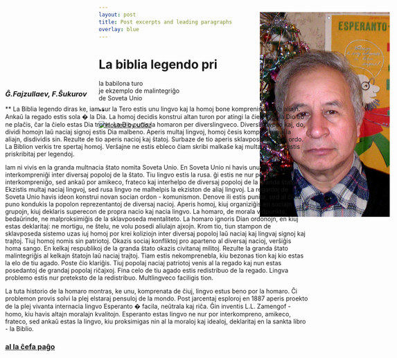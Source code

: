 ```yaml
---
layout: post
title: Post excerpts and leading paragraphs
overlay: blue
---
```


# La biblia legendo pri  
la babilona turo  
je ekzemplo de malintegriĝo  
de Soveta Unio

<div id="Layer3" style="position:absolute; 
left:600px; top:70px; width:324px; height:223px; z-index:3">

![Ĝamŝid Fajzullaev, ano de AET (2007)](gxamsxid.jpg)

</div>

<div id="Layer4" style="position:absolute; left:12px; top:240px; width:700px; 
height:1409px; z-index:4">

### *Ĝ.Fajzullaev, F.Ŝukurov*

** La Biblia legendo diras ke, iam sur la Tero estis unu lingvo kaj la
homoj bone komprenis unuj la aliajn. Ankaŭ la regado estis sola � la
Dia. La homoj decidis konstrui altan turon por atingi la ĉielon. Al la
Dio tio ne plaĉis, ĉar la ĉielo estas Dia trono. La Dio punis la homaron
per diverslingveco. Diverslingveco kaj, do, dividi homojn laŭ naciaj
signoj estis Dia malbeno. Aperis multaj lingvoj, homoj ĉesis kompreni
unuj la aliajn, disdividis sin. Rezulte de tio aperis nacioj kaj ŝtatoj.
Surbaze de tio aperis sklavposeda socia ordo. La Biblion verkis tre
spertaj homoj. Verŝajne ne estis ebleco ĉiam skribi malkaŝe kaj multaj
eventoj estis priskribitaj per legendoj.  
  
Iam ni vivis en la granda multnacia ŝtato nomita Soveta Unio. En Soveta
Unio ni havis unu lingvon por interkompreniĝi inter diversaj popoloj de
la ŝtato. Tiu lingvo estis la rusa. ĝi estis ne nur por interkompreniĝo,
sed ankaŭ por amikeco, frateco kaj interhelpo de diversaj popoloj de la
granda ŝtato. Ekzistis multaj naciaj lingvoj, sed rusa lingvo ne
malhelpis la ekziston de aliaj lingvoj. La regantoj de Soveta Unio havis
ideon konstrui novan socian ordon - komunismon. Denove ili estis punita,
sed al ĉi tiu puno kondukis la popolon reprezentantoj de diversaj
nacioj. Aperis homoj, kiuj organiziĝis en sociajn grupojn, kiuj deklaris
superecon de propra nacio kaj nacia lingvo. La homaro, de morala
vidpunkto, bedaŭrinde, ne malproksimiĝis de la sklavposeda mentaliteto.
La homaro ignoris Dian ordonojn, en kiuj estas deklaritaj: ne mortigu,
ne ŝtelu, ne volu posedi aliulajn ajxojn. Krom tio, tiun stampon de
sklavposeda sistemo uzas iuj homoj por krei koliziojn inter diversaj
popoloj laŭ naciaj kaj lingvaj signoj kaj trajtoj. Tiuj homoj nomis sin
patriotoj. Okazis sociaj konfliktoj pro aparteno al diversaj nacioj,
verŝiĝis homa sango. En kelkaj respublikoj de la granda ŝtato okazis
civitanaj militoj. Rezulte la granda ŝtato malintegriĝis al kelkajn
ŝtatojn laŭ naciaj trajtoj. Tiam estis nekomprenebla, kiu bezonas tion
kaj kio estas la elo de tiu agado. Poste ĉio klariĝis. Tiuj popolaj
naciaj patriotoj venis al la regado kaj nun estas posedantoj de grandaj
popolaj riĉajxoj. Fina celo de tiu agado estis redistribuo de la regado.
Lingva problemo estis nur preteksto de la redistribuo. Multlingveco
faciligis tion.  
  
La tuta historio de la homaro montras, ke unu, komprenata de ĉiuj,
lingvo estus beno por la homaro. Ĉi problemon provis solvi la plej
elstaraj pensuloj de la mondo. Post jarcentaj esploroj en 1887 aperis
proekto de la plej vivanta internacia lingvo Esperanto � facila,
neŭtrala kaj riĉa. Ĝin inventis L.L. Zamengof - homo, kiu havis altajn
moralajn kvalitojn. Esperanto estas lingvo ne nur por interkompreno,
amikeco, frateco, sed ankaŭ estas la lingvo, kiu proksimigas nin al la
moraloj kaj idealoj, deklaritaj en la sankta libro - la Biblio.

### [al la ĉefa paĝo](espermov.htm)

</div>

**

<div data-align="center">

[![Hosted by uCoz](https://s210.ucoz.net/img/cp/5.gif
"Hosted by uCoz")](https://www.ucoz.ru/ "Создать сайт бесплатно")  

</div>
